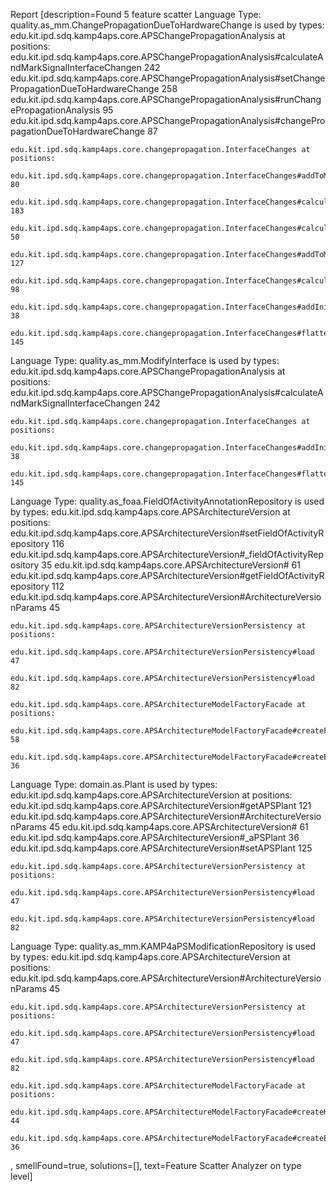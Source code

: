 Report [description=Found 5 feature scatter 
Language Type:
quality.as_mm.ChangePropagationDueToHardwareChange
is used by types:
	edu.kit.ipd.sdq.kamp4aps.core.APSChangePropagationAnalysis at positions:
 		edu.kit.ipd.sdq.kamp4aps.core.APSChangePropagationAnalysis#calculateAndMarkSignalInterfaceChangen  242
		edu.kit.ipd.sdq.kamp4aps.core.APSChangePropagationAnalysis#setChangePropagationDueToHardwareChange  258
		edu.kit.ipd.sdq.kamp4aps.core.APSChangePropagationAnalysis#runChangePropagationAnalysis  95
		edu.kit.ipd.sdq.kamp4aps.core.APSChangePropagationAnalysis#changePropagationDueToHardwareChange  87

	edu.kit.ipd.sdq.kamp4aps.core.changepropagation.InterfaceChanges at positions:
 		edu.kit.ipd.sdq.kamp4aps.core.changepropagation.InterfaceChanges#addToModifyModulesToChangePropagation  80
		edu.kit.ipd.sdq.kamp4aps.core.changepropagation.InterfaceChanges#calculateAndMarkToGlobalVariablePropagation  183
		edu.kit.ipd.sdq.kamp4aps.core.changepropagation.InterfaceChanges#calculateAndMarkToModulePropagation  50
		edu.kit.ipd.sdq.kamp4aps.core.changepropagation.InterfaceChanges#addToModifyComponentsToChangePropagation  127
		edu.kit.ipd.sdq.kamp4aps.core.changepropagation.InterfaceChanges#calculateAndMarkToComponentPropagation  98
		edu.kit.ipd.sdq.kamp4aps.core.changepropagation.InterfaceChanges#addInitialMarkedInterfacesToList  38
		edu.kit.ipd.sdq.kamp4aps.core.changepropagation.InterfaceChanges#flattenAllModifyInterfaces  145

Language Type:
quality.as_mm.ModifyInterface
is used by types:
	edu.kit.ipd.sdq.kamp4aps.core.APSChangePropagationAnalysis at positions:
 		edu.kit.ipd.sdq.kamp4aps.core.APSChangePropagationAnalysis#calculateAndMarkSignalInterfaceChangen  242

	edu.kit.ipd.sdq.kamp4aps.core.changepropagation.InterfaceChanges at positions:
 		edu.kit.ipd.sdq.kamp4aps.core.changepropagation.InterfaceChanges#addInitialMarkedInterfacesToList  38
		edu.kit.ipd.sdq.kamp4aps.core.changepropagation.InterfaceChanges#flattenAllModifyInterfaces  145

Language Type:
quality.as_foaa.FieldOfActivityAnnotationRepository
is used by types:
	edu.kit.ipd.sdq.kamp4aps.core.APSArchitectureVersion at positions:
 		edu.kit.ipd.sdq.kamp4aps.core.APSArchitectureVersion#setFieldOfActivityRepository  116
		edu.kit.ipd.sdq.kamp4aps.core.APSArchitectureVersion#_fieldOfActivityRepository  35
		edu.kit.ipd.sdq.kamp4aps.core.APSArchitectureVersion#<init>  61
		edu.kit.ipd.sdq.kamp4aps.core.APSArchitectureVersion#getFieldOfActivityRepository  112
		edu.kit.ipd.sdq.kamp4aps.core.APSArchitectureVersion#ArchitectureVersionParams  45

	edu.kit.ipd.sdq.kamp4aps.core.APSArchitectureVersionPersistency at positions:
 		edu.kit.ipd.sdq.kamp4aps.core.APSArchitectureVersionPersistency#load  47
		edu.kit.ipd.sdq.kamp4aps.core.APSArchitectureVersionPersistency#load  82

	edu.kit.ipd.sdq.kamp4aps.core.APSArchitectureModelFactoryFacade at positions:
 		edu.kit.ipd.sdq.kamp4aps.core.APSArchitectureModelFactoryFacade#createFieldOfActivityAnnotationsRepository  58
		edu.kit.ipd.sdq.kamp4aps.core.APSArchitectureModelFactoryFacade#createEmptyModel  36

Language Type:
domain.as.Plant
is used by types:
	edu.kit.ipd.sdq.kamp4aps.core.APSArchitectureVersion at positions:
 		edu.kit.ipd.sdq.kamp4aps.core.APSArchitectureVersion#getAPSPlant  121
		edu.kit.ipd.sdq.kamp4aps.core.APSArchitectureVersion#ArchitectureVersionParams  45
		edu.kit.ipd.sdq.kamp4aps.core.APSArchitectureVersion#<init>  61
		edu.kit.ipd.sdq.kamp4aps.core.APSArchitectureVersion#_aPSPlant  36
		edu.kit.ipd.sdq.kamp4aps.core.APSArchitectureVersion#setAPSPlant  125

	edu.kit.ipd.sdq.kamp4aps.core.APSArchitectureVersionPersistency at positions:
 		edu.kit.ipd.sdq.kamp4aps.core.APSArchitectureVersionPersistency#load  47
		edu.kit.ipd.sdq.kamp4aps.core.APSArchitectureVersionPersistency#load  82

Language Type:
quality.as_mm.KAMP4aPSModificationRepository
is used by types:
	edu.kit.ipd.sdq.kamp4aps.core.APSArchitectureVersion at positions:
 		edu.kit.ipd.sdq.kamp4aps.core.APSArchitectureVersion#ArchitectureVersionParams  45

	edu.kit.ipd.sdq.kamp4aps.core.APSArchitectureVersionPersistency at positions:
 		edu.kit.ipd.sdq.kamp4aps.core.APSArchitectureVersionPersistency#load  47
		edu.kit.ipd.sdq.kamp4aps.core.APSArchitectureVersionPersistency#load  82

	edu.kit.ipd.sdq.kamp4aps.core.APSArchitectureModelFactoryFacade at positions:
 		edu.kit.ipd.sdq.kamp4aps.core.APSArchitectureModelFactoryFacade#createKAMP4aPSModificationMarkRepository  44
		edu.kit.ipd.sdq.kamp4aps.core.APSArchitectureModelFactoryFacade#createEmptyModel  36

, smellFound=true, solutions=[], text=Feature Scatter Analyzer on type level]